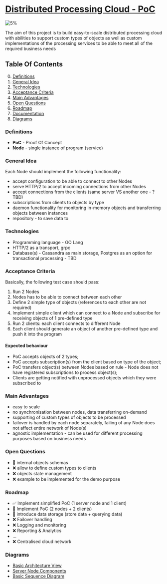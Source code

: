 # [Distributed Processing Cloud - PoC](https://distributed-processing-cloud.firebaseapp.com/)

![5%](https://progress-bar.dev/5)

The aim of this project is to build easy-to-scale distributed processing cloud with abilities to support custom types of objects as well as custom implementations of the processing services to be able to meet all of the required business needs

## Table Of Contents
0. [Definitions](#Definitions)
1. [General Idea](#General-Idea)
2. [Technologies](#Technologies)
3. [Acceptance Criteria](#Acceptance-Criteria)
4. [Main Advantages](#Main-Advantages)
5. [Open Questions](#Open-Questions)
6. [Roadmap](#Roadmap)
7. [Documentation](docs/index.md)
8. [Diagrams](#Diagrams)

### Definitions
- **PoC** - Proof Of Concept
- **Node** - single instance of program (service)


### General Idea
Each Node should implement the following functionality:
* accept configuration to be able to connect to other Nodes
* serve HTTP/2 to accept incoming connections from other Nodes
* accept connections from the clients (same server VS another one - ? TBD)
* subscriptions from clients to objects by type
* daemon functionality for monitoring in-memory objects and transferring objects between instances
* repository - to save data to


### Technologies
- Programming language - GO Lang
- HTTP/2 as a transport, grpc
- Database(s) - Cassandra as main storage, Postgres as an option for transactional processing - TBD


### Acceptance Criteria
Basically, the following test case should pass:
1. Run 2 Nodes
2. Nodes has to be able to connect between each other
3. Define 2 simple type of objects (references to each other are not required)
4. Implement simple client which can connect to a Node and subscribe for receiving objects of 1 pre-defined type
5. Run 2 clients: each client connects to different Node
6. Each client should generate an object of another pre-defined type and push it into the program

#### Expected behaviour
* PoC accepts objects of 2 types;
* PoC accepts subscription(s) from the client based on type of the object;
* PoC transfers object(s) between Nodes based on rule - Node does not have registered subscriptions to process object(s);
* Clients are getting notified with unprocessed objects which they were subscribed to


### Main Advantages
- easy to scale
- no synchronisation between nodes, data transferring on-demand
- supporting of custom types of objects to be processed
- failover is handled by each node separately, failing of any Node does not affect entire network of Node(s)
- agnostic implementation - can be used for different processing purposes based on business needs


### Open Questions
- :large_orange_diamond: internal objects schemas
- :x: allow to define custom types to clients
- :x: objects state management
- :x: example to be implemented for the demo purpose

### Roadmap
- :white_check_mark: Implement simplified PoC (1 server node and 1 client)
- :large_orange_diamond: Implement PoC (2 nodes + 2 clients)
- :large_orange_diamond: introduce data storage (store data + querying data)
- :x: Failover handling
- :x: Logging and monitoring
- :x: Reporting & Analytics
- ...
- :x: Centralised cloud network

### Diagrams
- [Basic Architecture View](https://drive.google.com/file/d/1ukPn3U78vHxhr7BJNcWFetokQS_1pMXa/view)
- [Server Node Components](https://drive.google.com/file/d/1JG-yAHjmxeNS6PgxwnjE62t4KoFMdgH5/view)
- [Basic Sequence Diagram](https://drive.google.com/file/d/1AGZXQFtNuUlxJsOziDhPfv7i8YBmQfeR/view)